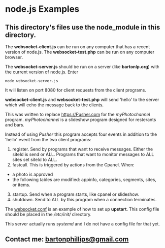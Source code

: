 # node.js Examples
## This directory's files use the node_module in this directory.

The **websocket-client.js** can be run on any computer that has a recent version of node.js.
The **websocket-test.php** can be run on any computer browser.

The **websocket-server.js** should be run on a server (like **bartonlp.org**) with the current
version of node.js. Enter 

`node websocket-server.js`

It will listen on port 8080 for client requests from the client programs.

**websocket-client.js** and **websocket-test.php** will send 'hello' to the server which will
echo the message back to the clients.

This was written to replace https://Pusher.com for the *myPhotochannel* program. *myPhotochannel* is a 
slideshow program designed for resterants and bars.

Instead of using *Pusher* this program accepts four events in addition to the 'hello' event from the
two client programs:

1. register. Send by programs that want to receive messages. Either
the siteId is send or ALL. Programs that want to monitor messages to
ALL sites set siteId to ALL.
2. fastcall. This is triggered by actions from the Cpanel. When:
  * a photo is approved
  * the following tables are modified: appinfo, categories, segments, sites, or items.
3. startup. Send when a program starts, like cpanel or slideshow.
4. shutdown. Send to ALL by this program when a connection
terminates.

The [websocket.conf](./websocket.conf) is an example of how to set up **upstart**. This config
file should be placed in the */etc/init/* directory.

This server actually runs *systemd* and I do not have a config file for that yet.

## Contact me: [bartonphillips@gmail.com](mailto:bartonphillips@gmail.com)
